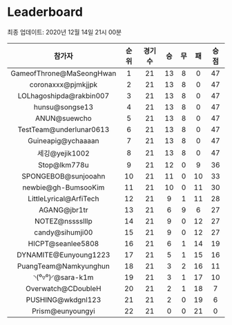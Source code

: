 # Leaderboard
최종 업데이트: 2020년 12월 14일 21시 00분




| 참가자 | 순위 | 경기수 | 승 | 무 | 패 | 승점 |
|:---:|:---:|:---:|:---:|:---:|:---:|:---:|
| GameofThrone@MaSeongHwan | 1 | 21 | 13 | 8 | 0 | 47 |
| coronaxxx@pjmkjjpk | 2 | 21 | 13 | 8 | 0 | 47 |
| LOLhagoshipda@rakbin007 | 3 | 21 | 13 | 8 | 0 | 47 |
| hunsu@songse13 | 4 | 21 | 13 | 8 | 0 | 47 |
| ANUN@suewcho | 5 | 21 | 13 | 8 | 0 | 47 |
| TestTeam@underlunar0613 | 6 | 21 | 13 | 8 | 0 | 47 |
| Guineapig@ychaaaan | 7 | 21 | 13 | 8 | 0 | 47 |
| 세깅@yejik1002 | 8 | 21 | 13 | 8 | 0 | 47 |
| Stop@lkm778u | 9 | 21 | 12 | 0 | 9 | 36 |
| SPONGEBOB@sunjooahn | 10 | 21 | 11 | 0 | 10 | 33 |
| newbie@gh-BumsooKim | 11 | 21 | 10 | 0 | 11 | 30 |
| LittleLyrical@ArfiTech | 12 | 21 | 9 | 1 | 11 | 28 |
| AGANG@jbr1tr | 13 | 21 | 6 | 9 | 6 | 27 |
| NOTEZ@nsssslllp | 14 | 21 | 9 | 0 | 12 | 27 |
| candy@sihumji00 | 15 | 21 | 9 | 0 | 12 | 27 |
| HICPT@seanlee5808 | 16 | 21 | 6 | 1 | 14 | 19 |
| DYNAMITE@Eunyoung1223 | 17 | 21 | 5 | 1 | 15 | 16 |
| PuangTeam@Namkyunghun | 18 | 21 | 3 | 2 | 16 | 11 |
| ◝(⁰▿⁰)◜@sara-k1m | 19 | 21 | 3 | 1 | 17 | 10 |
| Overwatch@CDoubleH | 20 | 21 | 2 | 1 | 18 | 7 |
| PUSHING@wkdgnl123 | 21 | 21 | 2 | 0 | 19 | 6 |
| Prism@eunyoungyi | 22 | 21 | 0 | 0 | 21 | 0 |